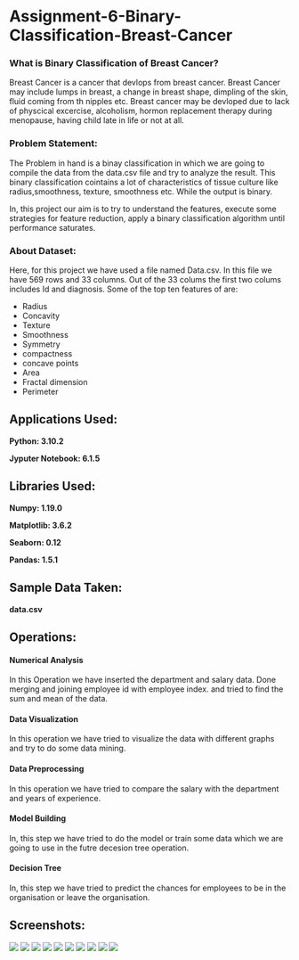 # Assignment-6-Binary-Classification-Breast-Cancer

### What is Binary Classification of Breast Cancer?

Breast Cancer is a cancer that devlops from breast cancer. Breast Cancer may include lumps in breast, a change in breast shape, dimpling of the skin, fluid coming from th nipples etc. Breast cancer may be devloped due to lack of physcical excercise, alcoholism, hormon replacement therapy during menopause, having child late in life or not at all.

### Problem Statement:

The Problem in hand is a binay classification in which we are going to compile the data from the data.csv file and try to analyze the result. This binary classification cointains a lot of characteristics of tissue culture like radius,smoothness, texture, smoothness etc. While the output is binary.

In, this project our aim is to try to understand the features, execute some strategies for feature reduction, apply a binary classification algorithm until performance saturates.

### About Dataset:

Here, for this project we have used a file named Data.csv. In this file we have 569 rows and 33 columns. Out of the 33 colums the first two colums includes Id and diagnosis. Some of the top ten features of are:

* Radius
* Concavity
* Texture
* Smoothness
* Symmetry
* compactness
* concave points
* Area
* Fractal dimension
* Perimeter













## Applications Used:

**Python: 3.10.2**

**Jyputer Notebook: 6.1.5**


## Libraries Used:

**Numpy: 1.19.0** 

**Matplotlib: 3.6.2**

**Seaborn: 0.12**

**Pandas: 1.5.1**

## Sample Data Taken:

**data.csv**

## Operations:

#### Numerical Analysis

In this Operation we have inserted the department and salary data. Done merging and joining employee id with employee index. and tried to find the sum and mean of the data.

#### Data Visualization
In this operation we have tried to visualize the data with different graphs and try to do some data mining.

#### Data Preprocessing

In this operation we have tried to compare the salary with the department and years of experience.

#### Model Building 
In, this step we have tried to do the model or train some data which we are going to use in the futre decesion tree operation.

#### Decision Tree

In, this step we have tried to predict the chances for employees to be in the organisation or leave the organisation.

## Screenshots:
![](https://i.imgur.com/8BGOC8c.png)
![](https://i.imgur.com/1mnuyf6.png)
![](https://i.imgur.com/zHSUO0p.png)
![](https://i.imgur.com/iB6Yv76.png)
![](https://i.imgur.com/3xMcI53.png)
![](https://i.imgur.com/oqKQ3yY.png)
![](https://i.imgur.com/mWkBsFX.png)
![](https://i.imgur.com/XqzMS8e.png)
![](https://i.imgur.com/lCNaFCt.png)
![](https://i.imgur.com/MGtA7zh.png)


